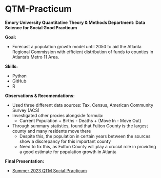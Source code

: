 # QTM-Practicum
**Emory University Quantitative Theory &amp; Methods Department: Data Science for Social Good Practicum**

**Goal:**
- Forecast a population growth model until 2050 to aid the Atlanta Regional Commission with efficient distribution of funds to counties in Atlanta’s Metro 11 Area.

**Skills:**
- Python
- GitHub
- R


**Observations & Recomendations:**
- Used three different data sources: Tax, Census, American Community Survey (ACS)
- Investigated other proxies alongside formula:
  - Current Population + Births - Deaths + (Move In - Move Out)
- Through summary statistics, found that Fulton County is the largest county and many residents move there
  - Despite this, the population in certain years between the sources show a discrepancy for this important county
  - Need to fix this, as Fulton County will play a crucial role in providing a good estimate for population growth in Atlanta

**Final Presentation:**
- [Summer 2023 QTM Social Practicum](https://github.com/jspgr33n/QTM-Practicum/blob/main/2023%20Summer%20QTM%20Social%20Practicum%20Presentation.pdf)
